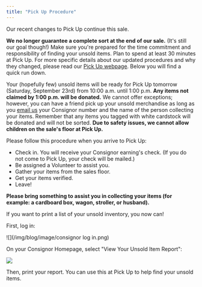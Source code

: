 ```yaml
---
title: "Pick Up Procedure"
---
```


Our recent changes to Pick Up continue this sale.

**We no longer guarantee a complete sort at the end of our sale.** (It's still our goal though!) Make sure you're prepared for the time commitment and responsibility of finding your unsold items. Plan to spend at least 30 minutes at Pick Up. For more specific details about our updated procedures and why they changed, please read our [Pick Up webpage](/consignors/dropping-off/picking-up/). Below you will find a quick run down.

Your (hopefully few) unsold items will be ready for Pick Up tomorrow (Saturday, September 23rd) from 10:00 a.m. until 1:00 p.m. **Any items not claimed by 1:00 p.m. will be donated.** We cannot offer exceptions; however, you can have a friend pick up your unsold merchandise as long as you [email us](mailto:info@boutiqueforaweek.com) your Consignor number and the name of the person collecting your items. Remember that any items you tagged with white cardstock will be donated and will not be sorted. **Due to safety issues, we cannot allow children on the sale's floor at Pick Up.**

Please follow this procedure when you arrive to Pick Up:

* Check in. You will receive your Consignor earning's check. (If you do not come to Pick Up, your check will be mailed.)
* Be assigned a Volunteer to assist you.
* Gather your items from the sales floor.
* Get your items verified.
* Leave!

**Please bring something to assist you in collecting your items (for example: a cardboard box, wagon, stroller, or husband).**

If you want to print a list of your unsold inventory, you now can!

First, log in:

![](/img/blog/image/consignor log in.png)

On your Consignor Homepage, select "View Your Unsold Item Report":

![](/img/blog/image/homepage3.png)

Then, print your report. You can use this at Pick Up to help find your unsold items.
